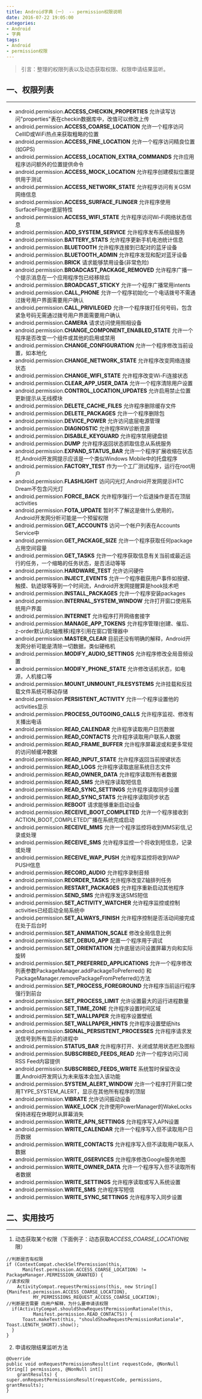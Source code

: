 ```yaml
---
title: Android字典（一） -- permission权限说明
date: 2016-07-22 19:05:00
categories:
- Android
- 字典
tags:
- Android
- permission权限
---
```


> 引言：整理的权限列表以及动态获取权限、权限申请结果监听。

<!--more-->

## 一、权限列表
---
* android.permission.**ACCESS_CHECKIN_PROPERTIES**
允许读写访问"properties"表在checkin数据库中，改值可以修改上传
* android.permission.**ACCESS_COARSE_LOCATION**
允许一个程序访问CellID或WiFi热点来获取粗略的位置
* android.permission.**ACCESS_FINE_LOCATION**
允许一个程序访问精良位置(如GPS)
* android.permission.**ACCESS_LOCATION_EXTRA_COMMANDS**
允许应用程序访问额外的位置提供命令
* android.permission.**ACCESS_MOCK_LOCATION**
允许程序创建模拟位置提供用于测试
* android.permission.**ACCESS_NETWORK_STATE**
允许程序访问有关GSM网络信息
* android.permission.**ACCESS_SURFACE_FLINGER**
允许程序使用SurfaceFlinger底层特性
* android.permission.**ACCESS_WIFI_STATE**
允许程序访问Wi-Fi网络状态信息
* android.permission.**ADD_SYSTEM_SERVICE**
允许程序发布系统级服务
* android.permission.**BATTERY_STATS**
允许程序更新手机电池统计信息
* android.permission.**BLUETOOTH**
允许程序连接到已配对的蓝牙设备
* android.permission.**BLUETOOTH_ADMIN**
允许程序发现和配对蓝牙设备
* android.permission.**BRICK**
请求能够禁用设备(非常危险)
* android.permission.**BROADCAST_PACKAGE_REMOVED**
允许程序广播一个提示消息在一个应用程序包已经移除后
* android.permission.**BROADCAST_STICKY**
允许一个程序广播常用intents
* android.permission.**CALL_PHONE**
允许一个程序初始化一个电话拨号不需通过拨号用户界面需要用户确认
* android.permission.**CALL_PRIVILEGED**
允许一个程序拨打任何号码，包含紧急号码无需通过拨号用户界面需要用户确认
* android.permission.**CAMERA**
请求访问使用照相设备
* android.permission.**CHANGE_COMPONENT_ENABLED_STATE**
允许一个程序是否改变一个组件或其他的启用或禁用
* android.permission.**CHANGE_CONFIGURATION**
允许一个程序修改当前设置，如本地化
* android.permission.**CHANGE_NETWORK_STATE**
允许程序改变网络连接状态
* android.permission.**CHANGE_WIFI_STATE**
允许程序改变Wi-Fi连接状态
* android.permission.**CLEAR_APP_USER_DATA**
允许一个程序清除用户设置
* android.permission.**CONTROL_LOCATION_UPDATES**
允许启用禁止位置更新提示从无线模块
* android.permission.**DELETE_CACHE_FILES**
允许程序删除缓存文件
* android.permission.**DELETE_PACKAGES**
允许一个程序删除包
* android.permission.**DEVICE_POWER**
允许访问底层电源管理
* android.permission.**DIAGNOSTIC**
允许程序RW诊断资源
* android.permission.**DISABLE_KEYGUARD**
允许程序禁用键盘锁
* android.permission.**DUMP**
允许程序返回状态抓取信息从系统服务
* android.permission.**EXPAND_STATUS_BAR**
允许一个程序扩展收缩在状态栏,Android开发网提示应该是一个类似Windows Mobile中的托盘程序
* android.permission.**FACTORY_TEST**
作为一个工厂测试程序，运行在root用户
* android.permission.**FLASHLIGHT**
访问闪光灯,Android开发网提示HTC Dream不包含闪光灯
* android.permission.**FORCE_BACK**
允许程序强行一个后退操作是否在顶层activities
* android.permission.**FOTA_UPDATE**
暂时不了解这是做什么使用的，Android开发网分析可能是一个预留权限
* android.permission.**GET_ACCOUNTS**
访问一个帐户列表在Accounts Service中
* android.permission.**GET_PACKAGE_SIZE**
允许一个程序获取任何package占用空间容量
* android.permission.**GET_TASKS**
允许一个程序获取信息有关当前或最近运行的任务，一个缩略的任务状态，是否活动等等
* android.permission.**HARDWARE_TEST**
允许访问硬件
* android.permission.**INJECT_EVENTS**
允许一个程序截获用户事件如按键、触摸、轨迹球等等到一个时间流，Android开发网提醒算是hook技术吧
* android.permission.**INSTALL_PACKAGES**
允许一个程序安装packages
* android.permission.**INTERNAL_SYSTEM_WINDOW**
允许打开窗口使用系统用户界面
* android.permission.**INTERNET**
允许程序打开网络套接字
* android.permission.**MANAGE_APP_TOKENS**
允许程序管理(创建、催后、z-order默认向z轴推移)程序引用在窗口管理器中
* android.permission.**MASTER_CLEAR**
目前还没有明确的解释，Android开发网分析可能是清除一切数据，类似硬格机
* android.permission.**MODIFY_AUDIO_SETTINGS**
允许程序修改全局音频设置
* android.permission.**MODIFY_PHONE_STATE**
允许修改话机状态，如电源，人机接口等
* android.permission.**MOUNT_UNMOUNT_FILESYSTEMS**
允许挂载和反挂载文件系统可移动存储
* android.permission.**PERSISTENT_ACTIVITY**
允许一个程序设置他的activities显示
* android.permission.**PROCESS_OUTGOING_CALLS**
允许程序监视、修改有关播出电话
* android.permission.**READ_CALENDAR**
允许程序读取用户日历数据
* android.permission.**READ_CONTACTS**
允许程序读取用户联系人数据
* android.permission.**READ_FRAME_BUFFER**
允许程序屏幕波或和更多常规的访问帧缓冲数据
* android.permission.**READ_INPUT_STATE**
允许程序返回当前按键状态
* android.permission.**READ_LOGS**
允许程序读取底层系统日志文件
* android.permission.**READ_OWNER_DATA**
允许程序读取所有者数据
* android.permission.**READ_SMS**
允许程序读取短信息
* android.permission.**READ_SYNC_SETTINGS**
允许程序读取同步设置
* android.permission.**READ_SYNC_STATS**
允许程序读取同步状态
* android.permission.**REBOOT**
请求能够重新启动设备
* android.permission.**RECEIVE_BOOT_COMPLETED**
允许一个程序接收到 ACTION_BOOT_COMPLETED广播在系统完成启动
* android.permission.**RECEIVE_MMS**
允许一个程序监控将收到MMS彩信,记录或处理
* android.permission.**RECEIVE_SMS**
允许程序监控一个将收到短信息，记录或处理
* android.permission.**RECEIVE_WAP_PUSH**
允许程序监控将收到WAP PUSH信息
* android.permission.**RECORD_AUDIO**
允许程序录制音频
* android.permission.**REORDER_TASKS**
允许程序改变Z轴排列任务
* android.permission.**RESTART_PACKAGES**
允许程序重新启动其他程序
* android.permission.**SEND_SMS**
允许程序发送SMS短信
* android.permission.**SET_ACTIVITY_WATCHER**
允许程序监控或控制activities已经启动全局系统中
* android.permission.**SET_ALWAYS_FINISH**
允许程序控制是否活动间接完成在处于后台时
* android.permission.**SET_ANIMATION_SCALE**
修改全局信息比例
* android.permission.**SET_DEBUG_APP**
配置一个程序用于调试
* android.permission.**SET_ORIENTATION**
允许底层访问设置屏幕方向和实际旋转
* android.permission.**SET_PREFERRED_APPLICATIONS**
允许一个程序修改列表参数PackageManager.addPackageToPreferred() 和PackageManager.removePackageFromPreferred()方法
* android.permission.**SET_PROCESS_FOREGROUND**
允许程序当前运行程序强行到前台
* android.permission.**SET_PROCESS_LIMIT**
允许设置最大的运行进程数量
* android.permission.**SET_TIME_ZONE**
允许程序设置时间区域
* android.permission.**SET_WALLPAPER**
允许程序设置壁纸
* android.permission.**SET_WALLPAPER_HINTS**
允许程序设置壁纸hits
* android.permission.**SIGNAL_PERSISTENT_PROCESSES**
允许程序请求发送信号到所有显示的进程中
* android.permission.**STATUS_BAR**
允许程序打开、关闭或禁用状态栏及图标
* android.permission.**SUBSCRIBED_FEEDS_READ**
允许一个程序访问订阅RSS Feed内容提供
* android.permission.**SUBSCRIBED_FEEDS_WRITE**
系统暂时保留改设置,Android开发网认为未来版本会加入该功能
* android.permission.**SYSTEM_ALERT_WINDOW**
允许一个程序打开窗口使用TYPE_SYSTEM_ALERT，显示在其他所有程序的顶层
* android.permission.**VIBRATE**
允许访问振动设备
* android.permission.**WAKE_LOCK**
允许使用PowerManager的WakeLocks保持进程在休眠时从屏幕消失
* android.permission.**WRITE_APN_SETTINGS**
允许程序写入APN设置
* android.permission.**WRITE_CALENDAR**
允许一个程序写入但不读取用户日历数据
* android.permission.**WRITE_CONTACTS**
允许程序写入但不读取用户联系人数据
* android.permission.**WRITE_GSERVICES**
允许程序修改Google服务地图
* android.permission.**WRITE_OWNER_DATA**
允许一个程序写入但不读取所有者数据
* android.permission.**WRITE_SETTINGS**
允许程序读取或写入系统设置
* android.permission.**WRITE_SMS**
允许程序写短信
* android.permission.**WRITE_SYNC_SETTINGS**
允许程序写入同步设置

## 二、实用技巧
---
1. 动态获取某个权限（下面例子：动态获取*ACCESS_COARSE_LOCATION*权限）
  ```
//判断是否有权限
if (ContextCompat.checkSelfPermission(this,
        Manifest.permission.ACCESS_COARSE_LOCATION) != PackageManager.PERMISSION_GRANTED) {
//请求权限
      ActivityCompat.requestPermissions(this, new String[]{Manifest.permission.ACCESS_COARSE_LOCATION},
            MY_PERMISSIONS_REQUEST_ACCESS_COARSE_LOCATION);
//判断是否需要 向用户解释，为什么要申请该权限
    if(ActivityCompat.shouldShowRequestPermissionRationale(this,
            Manifest.permission.READ_CONTACTS)) {
        Toast.makeText(this, "shouldShowRequestPermissionRationale", Toast.LENGTH_SHORT).show();
    }
}
  ```
2. 申请权限结果监听方法
  ```
@Override
public void onRequestPermissionsResult(int requestCode, @NonNull String[] permissions, @NonNull int[]
      grantResults) {
  super.onRequestPermissionsResult(requestCode, permissions, grantResults);
}
  ```
